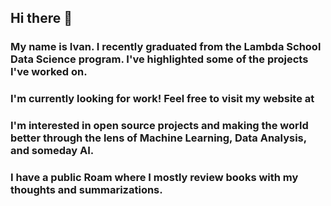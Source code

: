 ## Hi there 👋

<!--
**Algorant/Algorant** is a ✨ _special_ ✨ repository because its `README.md` (this file) appears on your GitHub profile.

Here are some ideas to get you started:

- 🔭 I’m currently working on ...
- 🌱 I’m currently learning ...
- 👯 I’m looking to collaborate on ...
- 🤔 I’m looking for help with ...
- 💬 Ask me about ...
- 📫 How to reach me: ...
- 😄 Pronouns: ...
- ⚡ Fun fact: ...
-->

### My name is Ivan. I recently graduated from the Lambda School Data Science program. I've highlighted some of the projects I've worked on.

### I'm currently looking for work! Feel free to visit my website at <!--TODO-->

### I'm interested in open source projects and making the world better through the lens of Machine Learning, Data Analysis, and someday AI.

### I have a public Roam where I mostly review books with my thoughts and summarizations.
